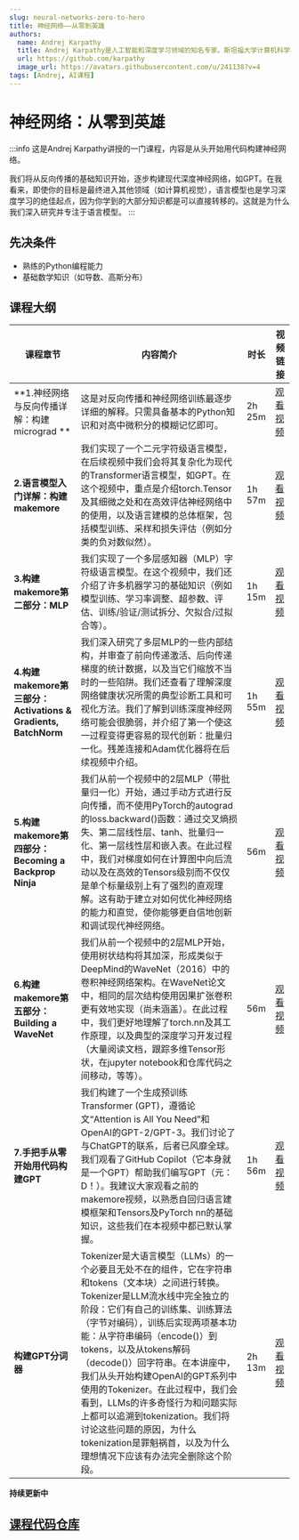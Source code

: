 ```yaml
---
slug: neural-networks-zero-to-hero
title: 神经网络——从零到英雄
authors:
  name: Andrej Karpathy
  title: Andrej Karpathy是人工智能和深度学习领域的知名专家。斯坦福大学计算机科学博士，师从著名AI研究者李飞飞。曾在特斯拉担任人工智能高级总监，负责自动驾驶AI。在OpenAI担任过研究科学家。目前是自由职业者，专注于AI教育和研究。
  url: https://github.com/karpathy
  image_url: https://avatars.githubusercontent.com/u/241138?v=4
tags: [Andrej, AI课程]
---
```


# 神经网络：从零到英雄
:::info
这是Andrej Karpathy讲授的一门课程，内容是从头开始用代码构建神经网络。

我们将从反向传播的基础知识开始，逐步构建现代深度神经网络，如GPT。在我看来，即使你的目标是最终进入其他领域（如计算机视觉），语言模型也是学习深度学习的绝佳起点，因为你学到的大部分知识都是可以直接转移的。这就是为什么我们深入研究并专注于语言模型。
:::


## 先决条件
- 熟练的Python编程能力
- 基础数学知识（如导数、高斯分布）

## 课程大纲

| 课程章节 | 内容简介                                                                                                     | 时长     | 视频链接                                                   |
|----------|-------------------------------------------------------------------------------------------------------------|----------|------------------------------------------------------------|
| **1.神经网络与反向传播详解：构建micrograd **      | 这是对反向传播和神经网络训练最逐步详细的解释。只需具备基本的Python知识和对高中微积分的模糊记忆即可。                                                                           | 2h 25m   | [观看视频](https://youtu.be/VMj-3S1tku0) |
| **2.语言模型入门详解：构建makemore**        | 我们实现了一个二元字符级语言模型，在后续视频中我们会将其复杂化为现代的Transformer语言模型，如GPT。在这个视频中，重点是介绍torch.Tensor及其细微之处和在高效评估神经网络中的使用，以及语言建模的总体框架，包括模型训练、采样和损失评估（例如分类的负对数似然）。                                                                                 | 1h 57m   | [观看视频](https://youtu.be/PaCmpygFfXo)     |
| **3.构建makemore第二部分：MLP**       | 我们实现了一个多层感知器（MLP）字符级语言模型。在这个视频中，我们还介绍了许多机器学习的基础知识（例如模型训练、学习率调整、超参数、评估、训练/验证/测试拆分、欠拟合/过拟合等）。                                                                        | 1h 15m   | [观看视频](https://youtu.be/TCH_1BHY58I)       |
| **4.构建makemore第三部分：Activations & Gradients, BatchNorm**       | 我们深入研究了多层MLP的一些内部结构，并审查了前向传递激活、后向传递梯度的统计数据，以及当它们缩放不当时的一些陷阱。我们还查看了理解深度网络健康状况所需的典型诊断工具和可视化方法。我们了解到训练深度神经网络可能会很脆弱，并介绍了第一个使这一过程变得更容易的现代创新：批量归一化。残差连接和Adam优化器将在后续视频中介绍。                                                                                | 1h 55m   | [观看视频](https://youtu.be/P6sfmUTpUmc)   |
| **5.构建makemore第四部分：Becoming a Backprop Ninja**       | 我们从前一个视频中的2层MLP（带批量归一化）开始，通过手动方式进行反向传播，而不使用PyTorch的autograd的loss.backward()函数：通过交叉熵损失、第二层线性层、tanh、批量归一化、第一层线性层和嵌入表。在此过程中，我们对梯度如何在计算图中向后流动以及在高效的Tensors级别而不仅仅是单个标量级别上有了强烈的直观理解。这有助于建立对如何优化神经网络的能力和直觉，使你能够更自信地创新和调试现代神经网络。                                                                    | 56m      | [观看视频](https://youtu.be/q8SA3rM6ckI) |
| **6.构建makemore第五部分：Building a WaveNet**        | 我们从前一个视频中的2层MLP开始，使用树状结构将其加深，形成类似于DeepMind的WaveNet（2016）中的卷积神经网络架构。在WaveNet论文中，相同的层次结构使用因果扩张卷积更有效地实现（尚未涵盖）。在此过程中，我们更好地理解了torch.nn及其工作原理，以及典型的深度学习开发过程（大量阅读文档，跟踪多维Tensor形状，在jupyter notebook和仓库代码之间移动，等等）。                                                                            | 56m      | [观看视频](https://youtu.be/t3YJ5hKiMQ0)                                                       |
| **7.手把手从零开始用代码构建GPT**        | 我们构建了一个生成预训练Transformer (GPT)，遵循论文“Attention is All You Need”和OpenAI的GPT-2/GPT-3。我们讨论了与ChatGPT的联系，后者已风靡全球。我们观看了GitHub Copilot（它本身就是一个GPT）帮助我们编写GPT（元：D！）。我建议大家观看之前的makemore视频，以熟悉自回归语言建模框架和Tensors及PyTorch nn的基础知识，这些我们在本视频中都已默认掌握。                                                            | 1h 56m   |[观看视频](https://www.youtube.com/watch?v=kCc8FmEb1nY)                                                      |
| **构建GPT分词器**        | Tokenizer是大语言模型（LLMs）的一个必要且无处不在的组件，它在字符串和tokens（文本块）之间进行转换。Tokenizer是LLM流水线中完全独立的阶段：它们有自己的训练集、训练算法（字节对编码），训练后实现两项基本功能：从字符串编码（encode()）到tokens，以及从tokens解码（decode()）回字符串。在本讲座中，我们从头开始构建OpenAI的GPT系列中使用的Tokenizer。在此过程中，我们会看到，LLMs的许多奇怪行为和问题实际上都可以追溯到tokenization。我们将讨论这些问题的原因，为什么tokenization是罪魁祸首，以及为什么理想情况下应该有办法完全删除这个阶段。                                                                                 | 2h 13m   | [观看视频](https://youtu.be/zduSFxRajkE)                                                       |

**持续更新中**

## [课程代码仓库](https://github.com/karpathy/nn-zero-to-hero)
